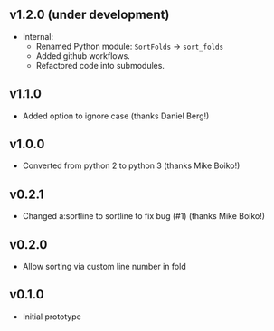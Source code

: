 ## v1.2.0 (under development)

* Internal:
  * Renamed Python module: `SortFolds` -> `sort_folds`
  * Added github workflows.
  * Refactored code into submodules.

## v1.1.0

* Added option to ignore case (thanks Daniel Berg!)

## v1.0.0

* Converted from python 2 to python 3 (thanks Mike Boiko!)

## v0.2.1

* Changed a:sortline to sortline to fix bug (#1) (thanks Mike Boiko!)

## v0.2.0

* Allow sorting via custom line number in fold

## v0.1.0

* Initial prototype
